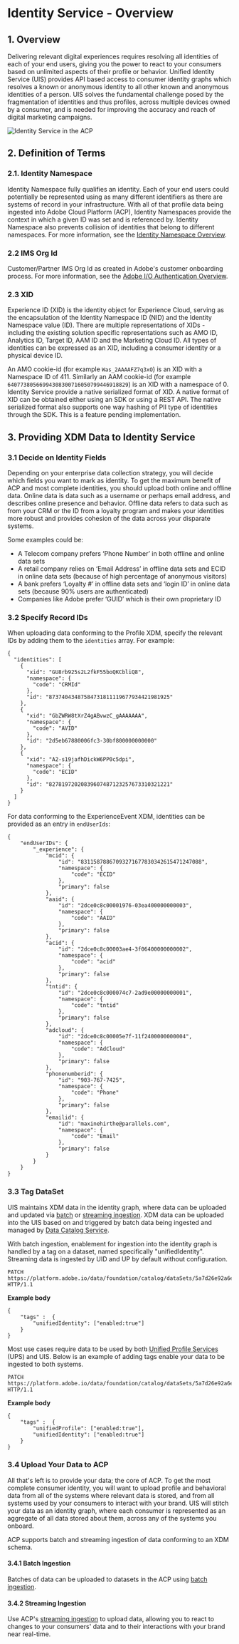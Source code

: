 # Identity Service - Overview
<!-- The majority of the documentation here came from: https://wiki.corp.adobe.com/display/DMSArchitecture/Unified+Identity+Service+-+API+Specification-->

## 1. Overview

Delivering relevant digital experiences requires resolving all identities of each of your end users, giving you the power to react to your consumers based on unlimited aspects of their profile or behavior.
Unified Identity Service (UIS) provides API based access to consumer identity graphs which resolves a known or anonymous identity to all other known and anonymous identities of a person. 
UIS solves the fundamental challenge posed by the fragmentation of identities and thus profiles, across multiple devices owned by a consumer, and is needed for improving the accuracy and reach of digital marketing campaigns.

![Identity Service in the ACP](is-in-action.png)

## 2. Definition of Terms

### 2.1. Identity Namespace

Identity Namespace fully qualifies an identity. Each of your end users could potentially be represented using as many different identifiers as there are systems of record in your infrastructure.
With all of that profile data being ingested into Adobe Cloud Platform (ACP), Identity Namespaces provide the context in which a given ID was set and is referenced by.
Identity Namespace also prevents collision of identities that belong to different namespaces.
For more information, see the [Identity Namespace Overview](../identity_namespace_overview/identity_namespace_overview.md).

### 2.2 IMS Org Id

Customer/Partner IMS Org Id as created in Adobe's customer onboarding process. For more information, see the [Adobe I/O Authentication Overview](https://www.adobe.io/apis/cloudplatform/console/authentication/gettingstarted.html).

### 2.3 XID

Experience ID (XID) is the identity object for Experience Cloud, serving as the encapsulation of the Identity Namespace ID (NID) and the Identity Namespace value (ID).
There are multiple representations of XIDs - including the existing solution specific representations such as AMO ID, Analytics ID, Target ID, AAM ID and the Marketing Cloud ID.
All types of identities can be expressed as an XID, including a consumer identity or a physical device ID.

An AMO cookie-id (for example `Was_2AAAAFZ7q3xO`) is an XID with a Namespace ID of 411.  Similarly an AAM cookie-id (for example `64077380566994308300716050799446918829`) is an XID with a namespace of 0.
Identity Service provide a native serialized format of XID. A native format of XID can be obtained either using an SDK or using a REST API.
The native serialized format also supports one way hashing of PII type of identities through the SDK.
This is a feature pending implementation.

## 3. Providing XDM Data to Identity Service

### 3.1 Decide on Identity Fields

Depending on your enterprise data collection strategy, you will decide which fields you want to mark as identity.
To get the maximum benefit of ACP and most complete identities, you should upload both online and offline data.
Online data is data such as a username or perhaps email address, and describes online presence and behavior.
Offline data refers to data such as from your CRM or the ID from a loyalty program and makes your identities more robust and provides cohesion of the data across your disparate systems.

Some examples could be:

* A Telecom company prefers ‘Phone Number’ in both offline and online data sets
* A retail company relies on ‘Email Address’ in offline data sets and ECID in online data sets (because of high percentage of anonymous visitors)
* A bank prefers ‘Loyalty #’ in offline data sets and ‘login ID’ in online data sets (because 90% users are authenticated)
* Companies like Adobe prefer ‘GUID’ which is their own proprietary ID

### 3.2 Specify Record IDs

When uploading data conforming to the Profile XDM, specify the relevant IDs by adding them to the `identities` array. For example: 

```
{
  "identities": [
    { 
      "xid": "GU8rb925s2L2fkF55boQKCbliQ8", 
      "namespace": { 
        "code": "CRMId" 
      },
      "id": "87374043487584731811119677934421981925" 
    },
    { 
      "xid": "GbZWRW8tXrZ4gABvwzC_gAAAAAAA", 
      "namespace": { 
        "code": "AVID" 
      },
      "id": "2d5eb67880006fc3-30bf800000000000" 
    },
    { 
      "xid": "A2-s19jafhDickW6PP0c5dpi", 
      "namespace": { 
        "code": "ECID" 
      },
      "id": "82781972020839607487123257673310321221" 
    }
  ]
}
```

For data conforming to the ExperienceEvent XDM, identities can be provided as an entry in `endUserIds`:

```
{
	"endUserIDs": {
		"_experience": {
			"mcid": {
				"id": "83115878867093271677830342615471247088",
				"namespace": {
					"code": "ECID"
				},
				"primary": false
			},
			"aaid": {
				"id": "2dce0c8c00001976-03ea400000000003",
				"namespace": {
					"code": "AAID"
				},
				"primary": false
			},
			"acid": {
				"id": "2dce0c8c00003ae4-3f06400000000002",
				"namespace": {
					"code": "acid"
				},
				"primary": false
			},
			"tntid": {
				"id": "2dce0c8c000074c7-2ad9e00000000001",
				"namespace": {
					"code": "tntid"
				},
				"primary": false
			},
			"adcloud": {
				"id": "2dce0c8c00005e7f-11f2400000000004",
				"namespace": {
					"code": "AdCloud"
				},
				"primary": false
			},
			"phonenumberid": {
				"id": "903-767-7425",
				"namespace": {
					"code": "Phone"
				},
				"primary": false
			},
			"emailid": {
				"id": "maxinehirthe@parallels.com",
				"namespace": {
					"code": "Email"
				},
				"primary": false
			}
		}
	}
}
```

### 3.3 Tag DataSet

UIS maintains XDM data in the identity graph, where data can be uploaded and updated via [batch](../ingest_architectural_overview/ingest_architectural_overview.md) or [streaming ingestion](../streaming_ingest/getting_started_with_platform_streaming_ingestion.md).
XDM data can be uploaded into the UIS based on and triggered by batch data being ingested and managed by [Data Catalog Service](../catalog_architectural_overview/catalog_architectural_overview.md).

With batch ingestion, enablement for ingestion into the identity graph is handled by a tag on a dataset, named specifically "unifiedIdentity".
Streaming data is ingested by UID and UP by default without configuration.

```
PATCH https://platform.adobe.io/data/foundation/catalog/dataSets/5a7d26e92a6e55000086d459 HTTP/1.1
```

__Example body__

```
{
    "tags" :  {
        "unifiedIdentity": ["enabled:true"]
    }
}
```

Most use cases require data to be used by both [Unified Profile Services](../unified_profile_architectural_overview/unified_profile_architectural_overview.md) (UPS) and UIS.
Below is an example of adding tags enable your data to be ingested to both systems.

```
PATCH https://platform.adobe.io/data/foundation/catalog/dataSets/5a7d26e92a6e55000086d459 HTTP/1.1
```

__Example body__

```
{
    "tags" :  {
        "unifiedProfile": ["enabled:true"],
        "unifiedIdentity": ["enabled:true"]
    }
}
```

### 3.4 Upload Your Data to ACP

All that's left is to provide your data; the core of ACP.
To get the most complete consumer identity, you will want to upload profile and behavioral data from all of the systems where relevant data is stored, and from all systems used by your consumers to interact with your brand.
UIS will stitch your data as an identity graph, where each consumer is represented as an aggregate of all data stored about them, across any of the systems you onboard.

ACP supports batch and streaming ingestion of data conforming to an XDM schema. 

#### 3.4.1 Batch Ingestion

Batches of data can be uploaded to datasets in the ACP using [batch ingestion](../ingest_architectural_overview/ingest_architectural_overview.md).

#### 3.4.2 Streaming Ingestion

Use ACP's [streaming ingestion](../streaming_ingest/getting_started_with_platform_streaming_ingestion.md) to upload data, allowing you to react to changes to your consumers' data and to their interactions with your brand near real-time. 